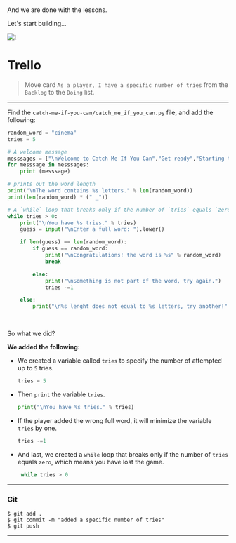 ﻿<br>

And we are done with the lessons. 

Let's start building...

![t](https://i.ibb.co/hc48zrf/t.gif)

# Trello
> Move card  `As a player, I have a specific number of tries`  from the  `Backlog`  to the  `Doing`  list.

----------

Find the `catch-me-if-you-can/catch_me_if_you_can.py` file, and add the following:

```python
random_word = "cinema"
tries = 5

# A welcome message
messsages = ["\nWelcome to Catch Me If You Can","Get ready","Starting the game...","Selecting a word..."]
for messsage in messsages:
    print (messsage)

# prints out the word length
print("\nThe word contains %s letters." % len(random_word))
print(len(random_word) * (" _"))

# A `while` loop that breaks only if the number of `tries` equals `zero`
while tries > 0:
    print("\nYou have %s tries." % tries)
    guess = input("\nEnter a full word: ").lower()

    if len(guess) == len(random_word):
        if guess == random_word:
            print("\nCongratulations! the word is %s" % random_word)
            break

        else:
            print("\nSomething is not part of the word, try again.")
            tries -=1

    else:
        print("\n%s lenght does not equal to %s letters, try another!" % (guess,len(random_word)))

```
<br>

So what we did?


 **We added the following:**

 - We created a variable called `tries` to specify the number of attempted up to `5` tries.
    ```python
    tries = 5
    ```

 - Then `print` the variable `tries`.
    ```python
    print("\nYou have %s tries." % tries)
      ```

 
 - If the player added the wrong full word, it will minimize the variable `tries` by one.
    ```python
    tries -=1
    ```
 - And last, we created a `while` loop that breaks only if the number of `tries` equals `zero`, which means you have lost the game.
   ```python
    while tries > 0
    ```
----------

### Git


```
$ git add .
$ git commit -m "added a specific number of tries"
$ git push
```

----------


